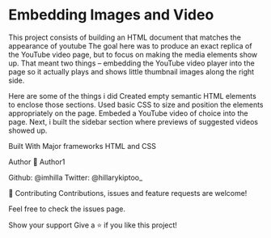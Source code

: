 # Embedding Images and Video
This project consists of building an HTML document that matches the appearance of youtube
The goal here was to produce an exact replica of the YouTube video page, but to focus on making the media elements show up.
That meant two things – embedding the YouTube video player into the page so it actually plays and shows little thumbnail images along the right side.

Here are some of the things i did
Created empty semantic HTML elements to enclose those sections.
Used basic CSS to size and position the elements appropriately on the page. 
Embeded a YouTube video of choice into the page.
Next, i built the sidebar section where previews of suggested videos showed up. 

Built With
Major frameworks
HTML and CSS

Author
👤 Author1

Github: @imhilla
Twitter: @hillarykiptoo_

🤝 Contributing
Contributions, issues and feature requests are welcome!

Feel free to check the issues page.

Show your support
Give a ⭐️ if you like this project!

 